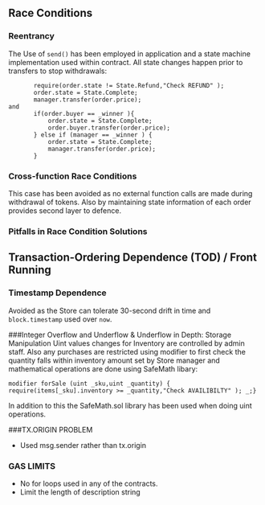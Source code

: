 ## Race Conditions

### Reentrancy
The Use of `send()` has been employed in application and a state machine implementation used within contract. All state changes happen prior to transfers to stop withdrawals:
```
       require(order.state != State.Refund,"Check REFUND" );
       order.state = State.Complete;
       manager.transfer(order.price);
and
       if(order.buyer == _winner ){
           order.state = State.Complete;
           order.buyer.transfer(order.price);
       } else if (manager == _winner ) {
           order.state = State.Complete;
           manager.transfer(order.price);
       }
```

### Cross-function Race Conditions
This case has been avoided as no external function calls are made during withdrawal of tokens. Also by maintaining state information of each order provides second layer to defence.

### Pitfalls in Race Condition Solutions

## Transaction-Ordering Dependence (TOD) / Front Running

### Timestamp Dependence
Avoided as the Store can tolerate 30-second drift in time and `block.timestamp` used over `now`.

###Integer Overflow and Underflow & Underflow in Depth: Storage Manipulation
Uint values changes for Inventory are controlled by admin staff. Also any purchases are restricted using modifier to first check the quantity falls within inventory amount set by Store manager and mathematical operations are done using SafeMath libary:
```
modifier forSale (uint _sku,uint _quantity) { require(items[_sku].inventory >= _quantity,"Check AVAILIBILTY" ); _;}
```
In addition to this the SafeMath.sol library has been used when doing uint operations.

###TX.ORIGIN PROBLEM
- Used msg.sender rather than tx.origin

### GAS LIMITS
- No for loops used in any of the contracts.
- Limit the length of description string 
